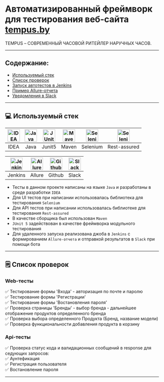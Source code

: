 # Автоматизированный фреймворк для тестирования веб-сайта [tempus.by](https://tempus.by/)
TEMPUS – СОВРЕМЕННЫЙ ЧАСОВОЙ РИТЕЙЛЕР НАРУЧНЫХ ЧАСОВ.

___

## Содержание:

- [Используемый стек](#computer-используемый-стек)
- [Список проверок](#spiral_notepad-список-проверок)
- [Запуск автотестов в Jenkins](#-запуск-автотестов-в-jenkins)
- [Пример Allure-отчета](#-пример-allure-отчета)
- [Уведомления в Slack](#-уведомления-в-slack)


___

## 💻 Используемый стек

| <a href="https://www.jetbrains.com/idea/"><img src="https://www.svgrepo.com/show/353906/intellij-idea.svg" width="40" height="40"  alt="IDEA"/></a> | <a href="https://www.java.com/"><img src="https://www.svgrepo.com/show/303388/java-4-logo.svg" width="40" height="40"  alt="Java"/></a> | <a href="https://junit.org/"><img src="https://logo.svgcdn.com/d/junit-original-wordmark.svg" width="40" height="40"  alt="JUnit 5"/></a> | <a href="https://maven.apache.org/"><img src="https://www.svgrepo.com/show/354051/maven.svg" width="40" height="40"  alt="Maven"/></a> | <a href="https://www.selenium.dev/"><img src="https://www.svgrepo.com/show/354321/selenium.svg" width="40" height="40"  alt="Selenium"/></a> | <a href="https://rest-assured.io/"><img src="https://unicodetechnologies.in/assets/images/courses/rest-assured.png" width="40" height="40"  alt="Selenide"/></a> |
|:-------------------------------------------------------------------------------------------------------------------------:|:-----------------------------------------------------------------------------------------------------------------:|:----------------------------------------------------------------------------------------------------------------------:|:---------------------------------------------------------------------------------------------------------------------------------------:|:---------------------------------------------------------------------------------------------------------------:|:---------------------------------------------------------------------------------------------------------------------:|
|                                                           IDEA                                                            |                                                       Java                                                        |                                                         Junit5                                                         |                                                                  Maven                                                                  |                                                    Selenium                                                     |                                                     Rest-assured                                                      |

| <a href="https://www.jenkins.io/"><img src="https://www.svgrepo.com/show/353929/jenkins.svg" width="40" height="40"  alt="Jenkins"/></a> |<a href="https://allurereport.org/"><img src="https://avatars.githubusercontent.com/u/5879127?s=200&v=4" width="40" height="40"  alt="Allure"/></a>                 | <a href="http://github.com/home"><img src="https://github.githubassets.com/assets/GitHub-Mark-ea2971cee799.png" width="40" height="40"  alt="Github"/></a> | <a href="https://slack.com/"><img src="https://www.svgrepo.com/show/303320/slack-new-logo-logo.svg" width="40" height="40"  alt="Slack"/></a> |
|:---------------------------------------------------------------------------------------------------------------------------------------------------------:|:-----------------------------------------------------------------------------------------------------------------------------------------------------------:|:-----------------------------------------------------------------------------------------------------------------------:|:---------------------------------------------------------------------------------------------------------------------:|
|                                                                         Jenkins                                                                          |                                                                           Allure                                                                            |                                                        Github                                                         |                                                         Slack                                                         |

- Тесты в данном проекте написаны на языке <code>Java</code> и разработаны в среде разработки <code>IDEA</code>
- Для UI тестов при написании использовалась библиотека для тестирования <code>Selenium</code>
- Для API тестов при написании использовалась библиотеке для тестирования <code>Rest-assured</code>
- В качестве сборщика был использован <code>Maven</code>
- <code>JUnit 5</code> задействован в качестве фреймворка модульного тестирования
- Для удаленного запуска реализована джоба в <code>Jenkins</code> с формированием <code>Allure-отчета</code> и отправкой результатов в <code>Slack</code> при помощи бота

___

## 🗒️ Список проверок

### Web-тесты
✅ Тестирование формы 'Входа' - авторизация по почте и паролю  <br />
✅ Тестирование формы 'Регистрации' <br />
✅ Тестирование формы 'Востановления пароля'<br />
✅ Проверка страницы 'Бренды' - выбор бренда - дальнейшее отображение продуктов определенного бренда<br />
✅ Проверка выбора определенного Продукта (Бренд, название модели) <br />
✅ Проверка функциональности добавления продукта в корзину <br />

### Api-тесты
✅ Проверка статус кода и валидационных сообщений в response для седующих запросов: <br />
✅ Аунтефикация <br />
✅ Регистрация пользователя <br />
✅ Востановление пароля<br />

---
